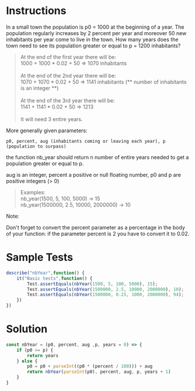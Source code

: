 # **Instructions**

In a small town the population is p0 = 1000 at the beginning of a year. The population regularly increases by 2 percent per year and moreover 50 new inhabitants per year come to live in the town. How many years does the town need to see its population greater or equal to p = 1200 inhabitants?

>At the end of the first year there will be: <br>
1000 + 1000 * 0.02 + 50 => 1070 inhabitants
<br><br>
At the end of the 2nd year there will be: <br>
1070 + 1070 * 0.02 + 50 => 1141 inhabitants (** number of inhabitants is an integer **)
<br><br>
At the end of the 3rd year there will be:<br>
1141 + 1141 * 0.02 + 50 => 1213
<br><br>
It will need 3 entire years.

More generally given parameters:

``p0, percent, aug (inhabitants coming or leaving each year), p (population to surpass)``

the function nb_year should return n number of entire years needed to get a population greater or equal to p.

aug is an integer, percent a positive or null floating number, p0 and p are positive integers (> 0)

>Examples:<br>
nb_year(1500, 5, 100, 5000) -> 15<br>
nb_year(1500000, 2.5, 10000, 2000000) -> 10

Note:

Don't forget to convert the percent parameter as a percentage in the body of your function: if the parameter percent is 2 you have to convert it to 0.02.

# **Sample Tests**

```js
describe("nbYear",function() {
    it("Basic tests",function() {    
        Test.assertEquals(nbYear(1500, 5, 100, 5000), 15);
        Test.assertEquals(nbYear(1500000, 2.5, 10000, 2000000), 10);
        Test.assertEquals(nbYear(1500000, 0.25, 1000, 2000000), 94);
    })
})
```

# **Solution**

```js
const nbYear = (p0, percent, aug ,p, years = 0) => {
    if (p0 >= p) {
        return years
    } else {
        p0 = p0 + parseInt((p0 * (percent / 100))) + aug
        return nbYear(parseInt(p0), percent, aug, p, years + 1)
    }
}
```